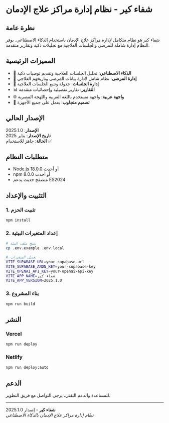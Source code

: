# شفاء كير - نظام إدارة مراكز علاج الإدمان

## نظرة عامة

شفاء كير هو نظام متكامل لإدارة مراكز علاج الإدمان باستخدام الذكاء الاصطناعي. يوفر النظام إدارة شاملة للمرضى والجلسات العلاجية مع تحليلات ذكية وتقارير متقدمة.

## المميزات الرئيسية

- 🤖 **الذكاء الاصطناعي**: تحليل الجلسات العلاجية وتقديم توصيات ذكية
- 👥 **إدارة المرضى**: نظام شامل لإدارة بيانات المرضى وتاريخهم العلاجي
- 📅 **إدارة الجلسات**: جدولة وتتبع الجلسات العلاجية
- 📊 **التقارير**: تقارير تفصيلية وإحصائيات متقدمة
- 🌐 **واجهة عربية**: واجهة مستخدم باللغة العربية واللهجة المصرية
- 📱 **تصميم متجاوب**: يعمل على جميع الأجهزة

## الإصدار الحالي

**الإصدار**: 2025.1.0  
**تاريخ الإصدار**: يناير 2025  
**الحالة**: جاهز للاستخدام ✅

## متطلبات النظام

- Node.js 18.0.0 أو أحدث
- npm 8.0.0 أو أحدث
- متصفح حديث يدعم ES2024

## التثبيت والإعداد

### 1. تثبيت الحزم
```bash
npm install
```

### 2. إعداد المتغيرات البيئية
```bash
# نسخ ملف البيئة
cp .env.example .env.local

# تعديل المتغيرات
VITE_SUPABASE_URL=your-supabase-url
VITE_SUPABASE_ANON_KEY=your-supabase-key
VITE_OPENAI_API_KEY=your-openai-api-key
VITE_APP_NAME=شفاء كير
VITE_APP_VERSION=2025.1.0
```

### 3. بناء المشروع
```bash
npm run build
```

## النشر

### Vercel
```bash
npm run deploy
```

### Netlify
```bash
npm run deploy:auto
```

## الدعم

للمساعدة والدعم التقني، يرجى التواصل مع فريق التطوير.

---

**شفاء كير** - إصدار 2025.1.0  
*نظام إدارة مراكز علاج الإدمان بالذكاء الاصطناعي* 